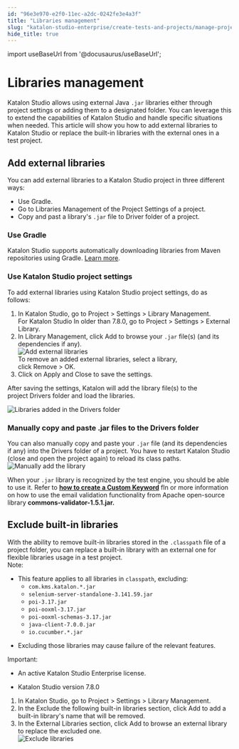```yaml
---
id: "96e3e970-e2f0-11ec-a2dc-0242fe3e4a3f"
title: "Libraries management"
slug: "katalon-studio-enterprise/create-tests-and-projects/manage-projects/libraries-management"
hide_title: true
---
```

import useBaseUrl from '@docusaurus/useBaseUrl';


# <a id="concept-8611" class="anchor_top_offset"/><a id="ariaid-title1" class="anchor_top_offset"/>Libraries management

<p xmlns="http://www.w3.org/1999/xhtml" className="p"><span className="ph">Katalon Studio</span> allows using external Java&nbsp;<code className="ph codeph">.jar</code>&nbsp;libraries either through project settings or adding them to a designated folder. You can leverage this to extend the capabilities of <span className="ph">Katalon Studio</span> and handle specific situations when needed. This article will show you how to add external libraries to <span className="ph">Katalon Studio</span> or replace the built-in libraries with the external ones in a test project.</p> 

## <a id="concept-7517" class="anchor_top_offset"/>Add external libraries

<p xmlns="http://www.w3.org/1999/xhtml" className="p">You can add external libraries to a <span className="ph">Katalon Studio</span> project in  three different ways:</p> 
<ul xmlns="http://www.w3.org/1999/xhtml" className="ul"><li className="li">Use Gradle.</li><li className="li">Go to Libraries Management of the Project Settings of a project.</li><li className="li">Copy and past a library's&nbsp;<code className="ph codeph">.jar</code>&nbsp;file to Driver folder of a project.</li></ul> 

### <a id="task-760" class="anchor_top_offset"/>Use Gradle

<div xmlns="http://www.w3.org/1999/xhtml" className="li step p"><span className="ph cmd"><span className="ph">Katalon Studio</span> supports automatically downloading libraries from Maven repositories using Gradle. <a className="xref j-external-link" href="https://github.com/katalon-studio/gradle-plugin" target="_blank">Learn more</a>.</span></div>

### <a id="task-4018" class="anchor_top_offset"/>Use <span xmlns="http://www.w3.org/1999/xhtml" className="ph">Katalon Studio</span>  project settings

<section xmlns="http://www.w3.org/1999/xhtml" className="section context">To add external libraries using <span className="ph">Katalon Studio</span> project settings, do as follows:</section> 
<ol xmlns="http://www.w3.org/1999/xhtml" className="ol steps"><li className="li step stepexpand"><span className="ph cmd">In <span className="ph">Katalon Studio</span>, go to&nbsp;<span className="ph uicontrol">Project</span>&nbsp;&gt;&nbsp;<span className="ph uicontrol">Settings</span>&nbsp;&gt;&nbsp;<span className="ph uicontrol">Library Management</span>.</span><div className="itemgroup info">For <span className="ph">Katalon Studio</span> In older than 7.8.0, go to&nbsp;<span className="ph uicontrol">Project</span>&nbsp;&gt;&nbsp;<span className="ph uicontrol">Settings</span>&nbsp;&gt;&nbsp;<span className="ph uicontrol">External Library</span>.</div></li><li className="li step stepexpand"><span className="ph cmd">In&nbsp;<span className="ph uicontrol">Library Management</span>, click&nbsp;<span className="ph uicontrol">Add</span>&nbsp;to browse your&nbsp;<code className="ph codeph">.jar</code>&nbsp;file(s) (and its dependencies if any).</span><div className="itemgroup info"><img className="image" width={500} src={useBaseUrl("/9711fe50-e2f0-11ec-a2dc-0242fe3e4a3f.png")} alt="Add external libraries" /></div><div className="itemgroup info">To remove an added external libraries, select a library, click&nbsp;<span className="ph uicontrol">Remove</span>&nbsp;&gt;&nbsp;<span className="ph uicontrol">OK</span>.</div></li><li className="li step stepexpand"><span className="ph cmd">Click on&nbsp;<span className="ph uicontrol">Apply and Close</span>&nbsp;to save the settings.</span></li></ol> 
<section xmlns="http://www.w3.org/1999/xhtml" className="section result">After saving the settings, Katalon will add the library file(s) to the project&nbsp;<span className="ph uicontrol">Drivers</span>&nbsp;folder and load the libraries.<p className="p"><img className="image" width={500} src={useBaseUrl("/9723ffb0-e2f0-11ec-a2dc-0242fe3e4a3f.png")} alt="Libraries added in the Drivers folder" /></p> </section> 

### <a id="task-3738" class="anchor_top_offset"/>Manually copy and paste .jar files to the Drivers folder

<div xmlns="http://www.w3.org/1999/xhtml" className="li step p"><span className="ph cmd">You can also manually copy and paste your&nbsp;<code className="ph codeph">.jar</code>&nbsp;file (and its dependencies if any) into the&nbsp;<span className="ph uicontrol">Drivers</span>&nbsp;folder of a project. You have to restart Katalon Studio (close and open the project again) to reload its class paths.</span><div className="itemgroup info"><img className="image" width={500} src={useBaseUrl("/97205630-e2f0-11ec-a2dc-0242fe3e4a3f.png")} alt="Manually add the library" /></div></div>
<section xmlns="http://www.w3.org/1999/xhtml" className="section result"><p className="p">When your&nbsp;<code className="ph codeph">.jar</code>&nbsp;library is recognized by the test engine, you should be able to use it. Refer to&nbsp;<strong className="ph b"><a className="xref" href="/docs/legacy/katalon-studio-enterprise/extend-katalon-studio/custom-keywords/introduction-to-custom-keywords#id_2">how to create a Custom Keyword</a></strong>&nbsp;fIn or more information on how to use the email validation functionality from Apache open-source library&nbsp;<strong className="ph b">commons-validator-1.5.1.jar.</strong></p></section> 

## <a id="task-4328" class="anchor_top_offset"/>Exclude built-in libraries

<section xmlns="http://www.w3.org/1999/xhtml" className="section context">With the ability to remove built-in libraries stored in the&nbsp;<code className="ph codeph">.classpath</code>&nbsp;file of a project folder, you can replace a built-in library with an external one for flexible libraries usage in a test project.<div className="note note note_note"><span className="note__title">Note:</span> <ul className="ul"><li className="li">This feature applies to all libraries in&nbsp;<code className="ph codeph">classpath</code>, excluding:<ul className="ul"><li className="li"><code className="ph codeph">com.kms.katalon.*.jar</code></li><li className="li"><code className="ph codeph">selenium-server-standalone-3.141.59.jar</code></li><li className="li"><code className="ph codeph">poi-3.17.jar</code></li><li className="li"><code className="ph codeph">poi-ooxml-3.17.jar</code></li><li className="li"><code className="ph codeph">poi-ooxml-schemas-3.17.jar</code></li><li className="li"><code className="ph codeph">java-client-7.0.0.jar</code></li><li className="li"><code className="ph codeph">io.cucumber.*.jar</code></li></ul></li><li className="li"><p className="p">Excluding those libraries may cause failure of the relevant features.</p></li></ul></div><div className="note important note_important"><span className="note__title">Important:</span> <ul className="ul"><li className="li">An active <span className="ph">Katalon Studio Enterprise</span> license.</li><li className="li"><p className="p"><span className="ph">Katalon Studio</span> version 7.8.0</p></li></ul></div></section> 
<ol xmlns="http://www.w3.org/1999/xhtml" className="ol steps"><li className="li step stepexpand"><span className="ph cmd">In <span className="ph">Katalon Studio</span>, go to&nbsp;<span className="ph uicontrol">Project</span>&nbsp;&gt;&nbsp;<span className="ph uicontrol">Settings</span>&nbsp;&gt;&nbsp;<span className="ph uicontrol">Library Management</span>.</span></li><li className="li step stepexpand"><span className="ph cmd">In the&nbsp;<span className="ph uicontrol">Exclude the following built-in libraries</span>&nbsp;section, click&nbsp;<span className="ph uicontrol">Add</span>&nbsp;to add a built-in library's name that will be removed.</span></li><li className="li step stepexpand"><span className="ph cmd">In the&nbsp;<span className="ph uicontrol">External Libraries</span>&nbsp;section, click&nbsp;<span className="ph uicontrol">Add</span>&nbsp;to browse an external library to replace the excluded one.</span><div className="itemgroup info"><img className="image" src={useBaseUrl("/97190330-e2f0-11ec-a2dc-0242fe3e4a3f.png")} alt="Exclude libraries" /></div></li></ol> 
